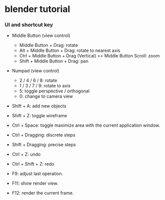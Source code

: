 # blender tutorial

### UI and shortcut key

* Middle Button (view control)
  * Middle Button + Drag: rotate
  * Alt + Middle Button + Drag: rotate to nearest axis
  * Ctrl + Middle Button + Drag (Vertical) == Middle Button Scroll: zoom
  * Shift + Middle Button + Drag: pan

* Numpad (view control)
  
  * 2 / 4 / 6 / 8: rotate 
  * 1 / 3 / 7 / 9: rotate to axis
  * 5: toggle perspective / orthogonal
  * 0: change to camera view
  
  
  
* Shift + A: add new objects
  
* Shift + Z: toggle wireframe
  
* Ctrl + Space: toggle maximize area with the current application window.
  
   
  
* Ctrl + Dragging: discrete steps

* Shift + Dragging: precise steps
  
* Ctrl + Z: undo

* Ctrl + Shift + Z: redo

* F9: adjust last operation.

* F11: show render view.

* F12: render the current frame.